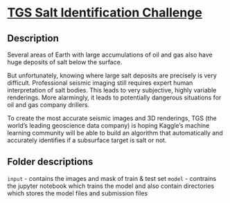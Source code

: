 # [TGS Salt Identification Challenge](https://www.kaggle.com/c/tgs-salt-identification-challenge)

## Description
Several areas of Earth with large accumulations of oil and gas also have huge deposits of salt below the surface.

But unfortunately, knowing where large salt deposits are precisely is very difficult. Professional seismic imaging still requires expert human interpretation of salt bodies. This leads to very subjective, highly variable renderings. More alarmingly, it leads to potentially dangerous situations for oil and gas company drillers.

To create the most accurate seismic images and 3D renderings, TGS (the world’s leading geoscience data company) is hoping Kaggle’s machine learning community will be able to build an algorithm that automatically and accurately identifies if a subsurface target is salt or not.

## Folder descriptions

`input` - contains the images and mask of train & test set
`model` - contrains the jupyter notebook which trains the model and also contain directories which stores the model files and submission files
